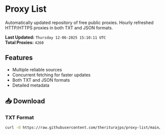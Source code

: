 # Proxy List

Automatically updated repository of free public proxies. Hourly refreshed HTTP/HTTPS proxies in both TXT and JSON formats.

**Last Updated:** `Thursday 12-06-2025 15:10:11 UTC`  
**Total Proxies:** `4260`

## Features
- Multiple reliable sources
- Concurrent fetching for faster updates
- Both TXT and JSON formats
- Detailed metadata

## 📥 Download

### TXT Format
```bash
curl -O https://raw.githubusercontent.com/theriturajps/proxy-list/main/proxies.txt